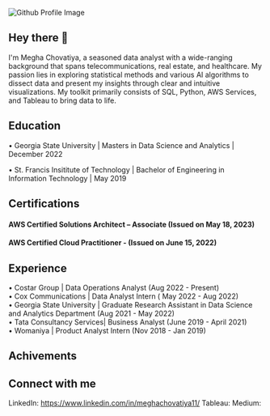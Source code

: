 ![Github Profile Image](https://github.com/MeghaChovatiya2211/MeghaChovatiya2211/assets/30754852/dde97075-ad0b-499d-be28-509c818c4d25)

## Hey there 👋

I'm Megha Chovatiya, a seasoned data analyst with a wide-ranging background that spans telecommunications, real estate, and healthcare. My passion lies in exploring statistical methods and various AI algorithms to dissect data and present my insights through clear and intuitive visualizations. My toolkit primarily consists of SQL, Python, AWS Services, and Tableau to bring data to life.

## Education 

• Georgia State University | Masters in Data Science and Analytics | December 2022

• St. Francis Insititute of Technology | Bachelor of Engineering in Information Technology | May 2019

## Certifications

#### AWS Certified Solutions Architect – Associate (Issued on May 18, 2023)
#### AWS Certified Cloud Practitioner - (Issued on June 15, 2022)

## Experience 

• Costar Group | Data Operations Analyst (Aug 2022 - Present) <br>
• Cox Communications | Data Analyst Intern ( May 2022 - Aug 2022) <br>
• Georgia State University | Graduate Research Assistant in Data Science and Analytics Department (Aug 2021 - May 2022) <br>
• Tata Consultancy Services| Business Analyst (June 2019 - April 2021) <br>
• Womaniya | Product Analyst Intern (Nov 2018 - Jan 2019) <br>

## Achivements 




## Connect with me 

LinkedIn: https://www.linkedin.com/in/meghachovatiya11/
Tableau:
Medium: 















